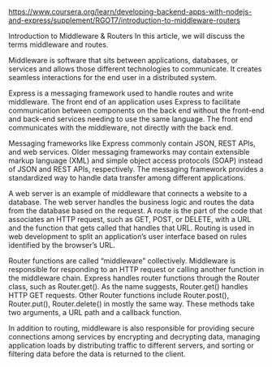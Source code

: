 https://www.coursera.org/learn/developing-backend-apps-with-nodejs-and-express/supplement/RGOT7/introduction-to-middleware-routers

Introduction to Middleware & Routers
In this article, we will discuss the terms middleware and routes.

Middleware is software that sits between applications, databases, or services and allows those different technologies to communicate. It creates seamless interactions for the end user in a distributed system.

Express is a messaging framework used to handle routes and write middleware. The front end of an application uses Express to facilitate communication between components on the back end without the front-end and back-end services needing to use the same language. The front end communicates with the middleware, not directly with the back end.

Messaging frameworks like Express commonly contain JSON, REST APIs, and web services. Older messaging frameworks may contain extensible markup language (XML) and simple object access protocols (SOAP) instead of JSON and REST APIs, respectively. The messaging framework provides a standardized way to handle data transfer among different applications.

A web server is an example of middleware that connects a website to a database. The web server handles the business logic and routes the data from the database based on the request. A route is the part of the code that associates an HTTP request, such as GET, POST, or DELETE, with a URL and the function that gets called that handles that URL. Routing is used in web development to split an application’s user interface based on rules identified by the browser’s URL.

Router functions are called “middleware” collectively. Middleware is responsible for responding to an HTTP request or calling another function in the middleware chain. Express handles router functions through the Router class, such as Router.get(). As the name suggests, Router.get() handles HTTP GET requests. Other Router functions include Router.post(), Router.put(), Router.delete() in mostly the same way. These methods take two arguments, a URL path and a callback function.

In addition to routing, middleware is also responsible for providing secure connections among services by encrypting and decrypting data, managing application loads by distributing traffic to different servers, and sorting or filtering data before the data is returned to the client.
